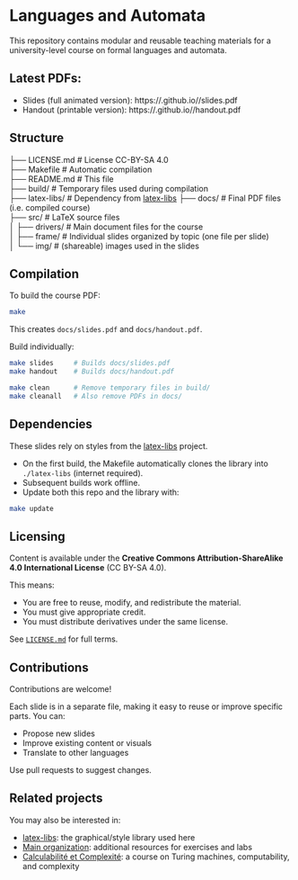 # Languages and Automata

This repository contains modular and reusable teaching materials for a university-level course on formal languages and automata.

## Latest PDFs:
- Slides (full animated version):  https://<org>.github.io/<repo>/slides.pdf
- Handout (printable version): https://<org>.github.io/<repo>/handout.pdf

## Structure

├── LICENSE.md            # License CC-BY-SA 4.0  
├── Makefile              # Automatic compilation  
├── README.md             # This file  
├── build/                # Temporary files used during compilation  
├── latex-libs/           # Dependency from [latex-libs](https://github.com/MatthieuPerrin/latex-libs)
├── docs/                 # Final PDF files (i.e. compiled course)  
├── src/                  # LaTeX source files  
│   ├── drivers/          # Main document files for the course  
│   ├── frame/            # Individual slides organized by topic (one file per slide)  
│   └── img/              # (shareable) images used in the slides


## Compilation

To build the course PDF:

```bash
make
```

This creates `docs/slides.pdf` and `docs/handout.pdf`.

Build individually:

```bash
make slides     # Builds docs/slides.pdf
make handout    # Builds docs/handout.pdf

make clean      # Remove temporary files in build/
make cleanall   # Also remove PDFs in docs/
```


## Dependencies

These slides rely on styles from the [latex-libs](https://github.com/MatthieuPerrin/latex-libs) project.
- On the first build, the Makefile automatically clones the library into `./latex-libs` (internet required).
- Subsequent builds work offline.
- Update both this repo and the library with:

```bash
make update
```


## Licensing

Content is available under the **Creative Commons Attribution-ShareAlike 4.0 International License** (CC BY-SA 4.0).

This means:
- You are free to reuse, modify, and redistribute the material.
- You must give appropriate credit.
- You must distribute derivatives under the same license.

See [`LICENSE.md`](LICENSE.md) for full terms.


## Contributions

Contributions are welcome!

Each slide is in a separate file, making it easy to reuse or improve specific parts. You can:
- Propose new slides
- Improve existing content or visuals
- Translate to other languages

Use pull requests to suggest changes.


## Related projects

You may also be interested in:
- [latex-libs](https://github.com/MatthieuPerrin/latex-libs): the graphical/style library used here
- [Main organization](https://github.com/LangagesEtAutomates/): additional resources for exercises and labs 
- [Calculabilité et Complexité](https://github.com/CalculabiliteEtComplexite): a course on Turing machines, computability, and complexity

